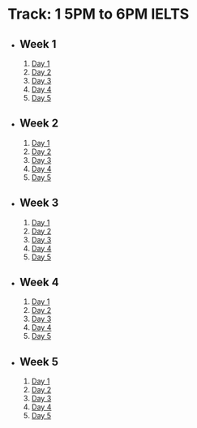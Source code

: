 # Track: 1 5PM to 6PM IELTS

- ## Week 1

   1. [Day 1](https://www.facebook.com/iCodeguru/videos/1199246317923120)
   2. [Day 2](https://www.facebook.com/iCodeguru/videos/1835208376890990)
   3. [Day 3](https://www.facebook.com/iCodeguru/videos/782417360706318)
   4. [Day 4](https://www.facebook.com/iCodeguru/videos/830837705576676)
   5. [Day 5](https://www.facebook.com/iCodeguru/videos/1645886166215098)

- ## Week 2

   1. [Day 1](https://www.facebook.com/iCodeguru/videos/976870023726838)
   2. [Day 2](https://www.facebook.com/iCodeguru/videos/1763927634096085)
   3. [Day 3](https://web.facebook.com/iCodeguru/videos/1422861818386032)
   4. [Day 4](https://web.facebook.com/iCodeguru/videos/1501740953749177)
   5. [Day 5](https://web.facebook.com/iCodeguru/videos/980262256640729)

- ## Week 3

   1. [Day 1](https://web.facebook.com/iCodeguru/videos/847365350774600)
   2. [Day 2](https://web.facebook.com/iCodeguru/videos/1559340667947393)
   3. [Day 3](https://web.facebook.com/iCodeguru/videos/1200153564311547)
   4. [Day 4](https://web.facebook.com/iCodeguru/videos/1193422738753538)
   5. [Day 5](https://web.facebook.com/iCodeguru/videos/1715694729169804)

- ## Week 4

   1. [Day 1](https://web.facebook.com/iCodeguru/videos/1219499822827997)
   2. [Day 2](https://www.facebook.com/iCodeguru/videos/1026653579067953)
   3. [Day 3](https://www.facebook.com/iCodeguru/videos/1542367886638493)
   4. [Day 4](https://www.facebook.com/iCodeguru/videos/490120686862021)
   5. [Day 5](https://www.facebook.com/iCodeguru/videos/1112622009833271)

- ## Week 5

   1. [Day 1](https://www.facebook.com/iCodeguru/videos/1063876748727571)
   2. [Day 2](https://www.facebook.com/iCodeguru/videos/352419544345957)
   3. [Day 3]()
   4. [Day 4](https://www.facebook.com/iCodeguru/videos/896317455578495)
   5. [Day 5]()

<!-- - ## Week 

   1. [Day 1]()
   2. [Day 2]()
   3. [Day 3]()
   4. [Day 4]()
   5. [Day 5]() -->
